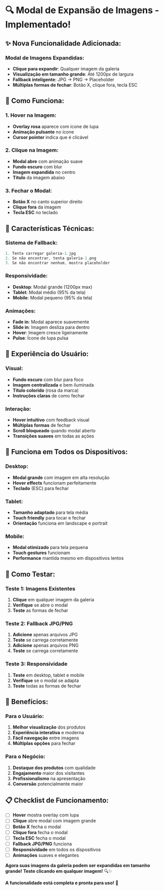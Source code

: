 # 🔍 Modal de Expansão de Imagens - Implementado!

## ✨ **Nova Funcionalidade Adicionada:**

### **Modal de Imagens Expandidas:**
- **Clique para expandir**: Qualquer imagem da galeria
- **Visualização em tamanho grande**: Até 1200px de largura
- **Fallback inteligente**: JPG → PNG → Placeholder
- **Múltiplas formas de fechar**: Botão X, clique fora, tecla ESC

## 🎨 **Como Funciona:**

### **1. Hover na Imagem:**
- **Overlay rosa** aparece com ícone de lupa
- **Animação pulsante** no ícone
- **Cursor pointer** indica que é clicável

### **2. Clique na Imagem:**
- **Modal abre** com animação suave
- **Fundo escuro** com blur
- **Imagem expandida** no centro
- **Título** da imagem abaixo

### **3. Fechar o Modal:**
- **Botão X** no canto superior direito
- **Clique fora** da imagem
- **Tecla ESC** no teclado

## 🔧 **Características Técnicas:**

### **Sistema de Fallback:**
```javascript
1. Tenta carregar galeria-1.jpg
2. Se não encontrar, tenta galeria-1.png
3. Se não encontrar nenhum, mostra placeholder
```

### **Responsividade:**
- **Desktop**: Modal grande (1200px max)
- **Tablet**: Modal médio (95% da tela)
- **Mobile**: Modal pequeno (95% da tela)

### **Animações:**
- **Fade in**: Modal aparece suavemente
- **Slide in**: Imagem desliza para dentro
- **Hover**: Imagem cresce ligeiramente
- **Pulse**: Ícone de lupa pulsa

## 🎯 **Experiência do Usuário:**

### **Visual:**
- **Fundo escuro** com blur para foco
- **Imagem centralizada** e bem iluminada
- **Título colorido** (rosa da marca)
- **Instruções claras** de como fechar

### **Interação:**
- **Hover intuitivo** com feedback visual
- **Múltiplas formas** de fechar
- **Scroll bloqueado** quando modal aberto
- **Transições suaves** em todas as ações

## 📱 **Funciona em Todos os Dispositivos:**

### **Desktop:**
- **Modal grande** com imagem em alta resolução
- **Hover effects** funcionam perfeitamente
- **Teclado** (ESC) para fechar

### **Tablet:**
- **Tamanho adaptado** para tela média
- **Touch friendly** para tocar e fechar
- **Orientação** funciona em landscape e portrait

### **Mobile:**
- **Modal otimizado** para tela pequena
- **Touch gestures** funcionam
- **Performance** mantida mesmo em dispositivos lentos

## 🧪 **Como Testar:**

### **Teste 1: Imagens Existentes**
1. **Clique** em qualquer imagem da galeria
2. **Verifique** se abre o modal
3. **Teste** as formas de fechar

### **Teste 2: Fallback JPG/PNG**
1. **Adicione** apenas arquivos JPG
2. **Teste** se carrega corretamente
3. **Adicione** apenas arquivos PNG
4. **Teste** se carrega corretamente

### **Teste 3: Responsividade**
1. **Teste** em desktop, tablet e mobile
2. **Verifique** se o modal se adapta
3. **Teste** todas as formas de fechar

## 🚀 **Benefícios:**

### **Para o Usuário:**
1. **Melhor visualização** dos produtos
2. **Experiência interativa** e moderna
3. **Fácil navegação** entre imagens
4. **Múltiplas opções** para fechar

### **Para o Negócio:**
1. **Destaque dos produtos** com qualidade
2. **Engajamento** maior dos visitantes
3. **Profissionalismo** na apresentação
4. **Conversão** potencialmente maior

## 📋 **Checklist de Funcionamento:**

- [ ] **Hover** mostra overlay com lupa
- [ ] **Clique** abre modal com imagem grande
- [ ] **Botão X** fecha o modal
- [ ] **Clique fora** fecha o modal
- [ ] **Tecla ESC** fecha o modal
- [ ] **Fallback JPG/PNG** funciona
- [ ] **Responsividade** em todos os dispositivos
- [ ] **Animações** suaves e elegantes

**Agora suas imagens da galeria podem ser expandidas em tamanho grande! Teste clicando em qualquer imagem!** 🔍✨

**A funcionalidade está completa e pronta para uso!** 🎉
